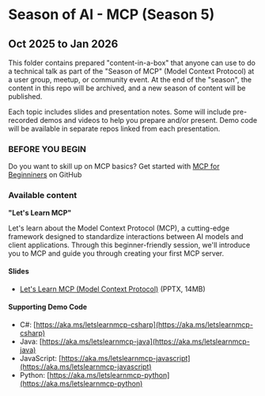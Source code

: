 # Season of AI - MCP (Season 5)

## Oct 2025 to Jan 2026

This folder contains prepared "content-in-a-box" that anyone can use to do a technical talk as part of the "Season of MCP" (Model Context Protocol) at a user group, meetup, or community event. At the end of the "season", the content in this repo will be archived, and a new season of content will be published.

Each topic includes slides and presentation notes. Some will include pre-recorded demos and videos to help you prepare and/or present. Demo code will be available in separate repos linked from each presentation.

### BEFORE YOU BEGIN

Do you want to skill up on MCP basics? Get started with [MCP for Beginniners](https://aka.ms/mcp-for-beginners) on GitHub

### Available content

**"Let's Learn MCP"**

Let's learn about the Model Context Protocol (MCP), a cutting-edge framework designed to standardize interactions between AI models and client applications. Through this beginner-friendly session, we'll introduce you to MCP and guide you through creating your first MCP server.

#### Slides
- [Let's Learn MCP (Model Context Protocol)](https://github.com/microsoft/community-content/raw/refs/heads/main/S5-Season-of-MCP/Lets-Learn-MCP-2025.pptx) (PPTX, 14MB)

#### Supporting Demo Code
- C#: [https://aka.ms/letslearnmcp-csharp](https://aka.ms/letslearnmcp-csharp)
- Java: [https://aka.ms/letslearnmcp-java](https://aka.ms/letslearnmcp-java)
- JavaScript: [https://aka.ms/letslearnmcp-javascript](https://aka.ms/letslearnmcp-javascript)
- Python: [https://aka.ms/letslearnmcp-python](https://aka.ms/letslearnmcp-python)


<!--### QR Code/Attendee Survey

Whether you use the content provided here directly or adapt to make it your own, please include the provided "Season of AI" QR code slide at the end of your talk. The code links to an attendee survey that helps us better understand how this content is being used so we can keep making more of it in the future!

QR code is available in three formats:

1. [QR code image](SeasonOfAI-AttendeeSurvey-QR.png) (add to your own slide)
2. [Image of QR code slide](SeasonOfAI-AttendeeSurveyQR-Slide.png) (just paste in to your deck)
3. [QR code slide](SeasonOfAI-AttendeeSurveyQR-Slide.pptx) (add to your PowerPoint)-->
